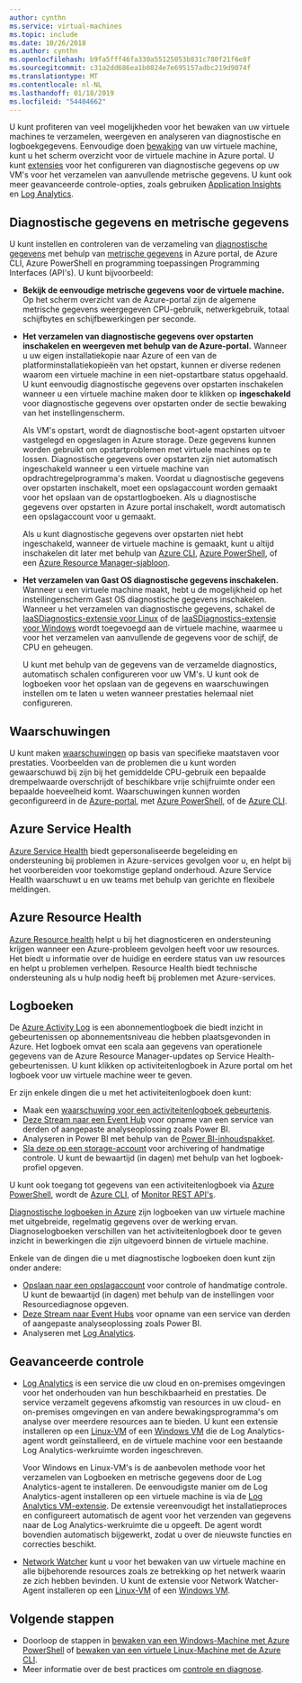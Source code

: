 ```yaml
---
author: cynthn
ms.service: virtual-machines
ms.topic: include
ms.date: 10/26/2018
ms.author: cynthn
ms.openlocfilehash: b9fa5fff46fa330a55125053b831c780f21f6e8f
ms.sourcegitcommit: c31a2dd686ea1b0824e7e695157adbc219d9074f
ms.translationtype: MT
ms.contentlocale: nl-NL
ms.lasthandoff: 01/18/2019
ms.locfileid: "54404662"
---
```

U kunt profiteren van veel mogelijkheden voor het bewaken van uw virtuele machines te verzamelen, weergeven en analyseren van diagnostische en logboekgegevens. Eenvoudige doen [bewaking](../articles/azure-monitor/overview.md) van uw virtuele machine, kunt u het scherm overzicht voor de virtuele machine in Azure portal. U kunt [extensies](../articles/virtual-machines/windows/extensions-features.md) voor het configureren van diagnostische gegevens op uw VM's voor het verzamelen van aanvullende metrische gegevens. U kunt ook meer geavanceerde controle-opties, zoals gebruiken [Application Insights](../articles/azure-monitor/app/app-insights-overview.md) en [Log Analytics](../articles/azure-monitor/log-query/log-query-overview.md).

## <a name="diagnostics-and-metrics"></a>Diagnostische gegevens en metrische gegevens 

U kunt instellen en controleren van de verzameling van [diagnostische gegevens](https://docs.microsoft.com/cli/azure/vm/diagnostics) met behulp van [metrische gegevens](../articles/monitoring-and-diagnostics/monitoring-overview-metrics.md) in Azure portal, de Azure CLI, Azure PowerShell en programming toepassingen Programming Interfaces (API's). U kunt bijvoorbeeld:

- **Bekijk de eenvoudige metrische gegevens voor de virtuele machine.** Op het scherm overzicht van de Azure-portal zijn de algemene metrische gegevens weergegeven CPU-gebruik, netwerkgebruik, totaal schijfbytes en schijfbewerkingen per seconde.

- **Het verzamelen van diagnostische gegevens over opstarten inschakelen en weergeven met behulp van de Azure-portal.** Wanneer u uw eigen installatiekopie naar Azure of een van de platforminstallatiekopieën van het opstart, kunnen er diverse redenen waarom een virtuele machine in een niet-opstartbare status opgehaald. U kunt eenvoudig diagnostische gegevens over opstarten inschakelen wanneer u een virtuele machine maken door te klikken op **ingeschakeld** voor diagnostische gegevens over opstarten onder de sectie bewaking van het instellingenscherm.

    Als VM's opstart, wordt de diagnostische boot-agent opstarten uitvoer vastgelegd en opgeslagen in Azure storage. Deze gegevens kunnen worden gebruikt om opstartproblemen met virtuele machines op te lossen. Diagnostische gegevens over opstarten zijn niet automatisch ingeschakeld wanneer u een virtuele machine van opdrachtregelprogramma's maken. Voordat u diagnostische gegevens over opstarten inschakelt, moet een opslagaccount worden gemaakt voor het opslaan van de opstartlogboeken. Als u diagnostische gegevens over opstarten in Azure portal inschakelt, wordt automatisch een opslagaccount voor u gemaakt.

    Als u kunt diagnostische gegevens over opstarten niet hebt ingeschakeld, wanneer de virtuele machine is gemaakt, kunt u altijd inschakelen dit later met behulp van [Azure CLI](https://docs.microsoft.com/cli/azure/vm/boot-diagnostics), [Azure PowerShell](https://docs.microsoft.com/powershell/module/azurerm.compute/set-azurermvmbootdiagnostics), of een [Azure Resource Manager-sjabloon](../articles/virtual-machines/windows/extensions-diagnostics-template.md).

- **Het verzamelen van Gast OS diagnostische gegevens inschakelen.** Wanneer u een virtuele machine maakt, hebt u de mogelijkheid op het instellingenscherm Gast OS diagnostische gegevens inschakelen. Wanneer u het verzamelen van diagnostische gegevens, schakel de [IaaSDiagnostics-extensie voor Linux](../articles/virtual-machines/linux/diagnostic-extension.md) of de [IaaSDiagnostics-extensie voor Windows](../articles/virtual-machines/windows/ps-extensions-diagnostics.md) wordt toegevoegd aan de virtuele machine, waarmee u voor het verzamelen van aanvullende de gegevens voor de schijf, de CPU en geheugen.

    U kunt met behulp van de gegevens van de verzamelde diagnostics, automatisch schalen configureren voor uw VM's. U kunt ook de logboeken voor het opslaan van de gegevens en waarschuwingen instellen om te laten u weten wanneer prestaties helemaal niet configureren.

## <a name="alerts"></a>Waarschuwingen

U kunt maken [waarschuwingen](../articles/azure-monitor/platform/alerts-overview.md) op basis van specifieke maatstaven voor prestaties. Voorbeelden van de problemen die u kunt worden gewaarschuwd bij zijn bij het gemiddelde CPU-gebruik een bepaalde drempelwaarde overschrijdt of beschikbare vrije schijfruimte onder een bepaalde hoeveelheid komt. Waarschuwingen kunnen worden geconfigureerd in de [Azure-portal](../articles/azure-monitor/platform/alerts-classic-portal.md), met [Azure PowerShell](../articles/azure-monitor/platform/alerts-classic-portal.md#with-powershell), of de [Azure CLI](../articles/azure-monitor/platform/alerts-classic-portal.md#with-azure-cli).

## <a name="azure-service-health"></a>Azure Service Health

[Azure Service Health](../articles/service-health/service-health-overview.md) biedt gepersonaliseerde begeleiding en ondersteuning bij problemen in Azure-services gevolgen voor u, en helpt bij het voorbereiden voor toekomstige gepland onderhoud. Azure Service Health waarschuwt u en uw teams met behulp van gerichte en flexibele meldingen.

## <a name="azure-resource-health"></a>Azure Resource Health

[Azure Resource health](../articles/service-health/resource-health-overview.md) helpt u bij het diagnosticeren en ondersteuning krijgen wanneer een Azure-probleem gevolgen heeft voor uw resources. Het biedt u informatie over de huidige en eerdere status van uw resources en helpt u problemen verhelpen. Resource Health biedt technische ondersteuning als u hulp nodig heeft bij problemen met Azure-services.

## <a name="logs"></a>Logboeken

De [Azure Activity Log](../articles/azure-monitor/platform/activity-logs-overview.md) is een abonnementlogboek die biedt inzicht in gebeurtenissen op abonnementsniveau die hebben plaatsgevonden in Azure. Het logboek omvat een scala aan gegevens van operationele gegevens van de Azure Resource Manager-updates op Service Health-gebeurtenissen. U kunt klikken op activiteitenlogboek in Azure portal om het logboek voor uw virtuele machine weer te geven.

Er zijn enkele dingen die u met het activiteitenlogboek doen kunt:

- Maak een [waarschuwing voor een activiteitenlogboek gebeurtenis](../articles/azure-monitor/platform/activity-logs-overview.md).
- [Deze Stream naar een Event Hub](../articles/azure-monitor/platform/activity-logs-stream-event-hubs.md) voor opname van een service van derden of aangepaste analyseoplossing zoals Power BI.
- Analyseren in Power BI met behulp van de [Power BI-inhoudspakket](https://powerbi.microsoft.com/documentation/powerbi-content-pack-azure-audit-logs/).
- [Sla deze op een storage-account](../articles/azure-monitor/platform/archive-activity-log.md) voor archivering of handmatige controle. U kunt de bewaartijd (in dagen) met behulp van het logboek-profiel opgeven.

U kunt ook toegang tot gegevens van een activiteitenlogboek via [Azure PowerShell](https://docs.microsoft.com/powershell/module/azurerm.insights/), wordt de [Azure CLI](https://docs.microsoft.com/cli/azure/monitor), of [Monitor REST API's](https://docs.microsoft.com/rest/api/monitor/).

[Diagnostische logboeken in Azure](../articles/azure-monitor/platform/diagnostic-logs-overview.md) zijn logboeken van uw virtuele machine met uitgebreide, regelmatig gegevens over de werking ervan. Diagnoselogboeken verschillen van het activiteitenlogboek door te geven inzicht in bewerkingen die zijn uitgevoerd binnen de virtuele machine.

Enkele van de dingen die u met diagnostische logboeken doen kunt zijn onder andere:

- [Opslaan naar een opslagaccount](../articles/azure-monitor/platform/archive-diagnostic-logs.md) voor controle of handmatige controle. U kunt de bewaartijd (in dagen) met behulp van de instellingen voor Resourcediagnose opgeven.
- [Deze Stream naar Event Hubs](../articles/azure-monitor/platform/diagnostic-logs-stream-event-hubs.md) voor opname van een service van derden of aangepaste analyseoplossing zoals Power BI.
- Analyseren met [Log Analytics](../articles/log-analytics/log-analytics-azure-storage.md).

## <a name="advanced-monitoring"></a>Geavanceerde controle

- [Log Analytics](../articles/log-analytics/log-analytics-overview.md) is een service die uw cloud en on-premises omgevingen voor het onderhouden van hun beschikbaarheid en prestaties. De service verzamelt gegevens afkomstig van resources in uw cloud- en on-premises omgevingen en van andere bewakingsprogramma's om analyse over meerdere resources aan te bieden. U kunt een extensie installeren op een [Linux-VM](../articles/virtual-machines/linux/extensions-oms.md) of een [Windows VM](../articles/virtual-machines/windows/extensions-oms.md) die de Log Analytics-agent wordt geïnstalleerd, en de virtuele machine voor een bestaande Log Analytics-werkruimte worden ingeschreven.

    Voor Windows en Linux-VM's is de aanbevolen methode voor het verzamelen van Logboeken en metrische gegevens door de Log Analytics-agent te installeren. De eenvoudigste manier om de Log Analytics-agent installeren op een virtuele machine is via de [Log Analytics VM-extensie](../articles/log-analytics/log-analytics-azure-vm-extension.md). De extensie vereenvoudigt het installatieproces en configureert automatisch de agent voor het verzenden van gegevens naar de Log Analytics-werkruimte die u opgeeft. De agent wordt bovendien automatisch bijgewerkt, zodat u over de nieuwste functies en correcties beschikt.

- [Network Watcher](../articles/network-watcher/network-watcher-monitoring-overview.md) kunt u voor het bewaken van uw virtuele machine en alle bijbehorende resources zoals ze betrekking op het netwerk waarin ze zich hebben bevinden. U kunt de extensie voor Network Watcher-Agent installeren op een [Linux-VM](../articles/virtual-machines/linux/extensions-nwa.md) of een [Windows VM](../articles/virtual-machines/windows/extensions-nwa.md).

## <a name="next-steps"></a>Volgende stappen
- Doorloop de stappen in [bewaken van een Windows-Machine met Azure PowerShell](../articles/virtual-machines/windows/tutorial-monitoring.md) of [bewaken van een virtuele Linux-Machine met de Azure CLI](../articles/virtual-machines/linux/tutorial-monitoring.md).
- Meer informatie over de best practices om [controle en diagnose](https://docs.microsoft.com/azure/architecture/best-practices/monitoring).
